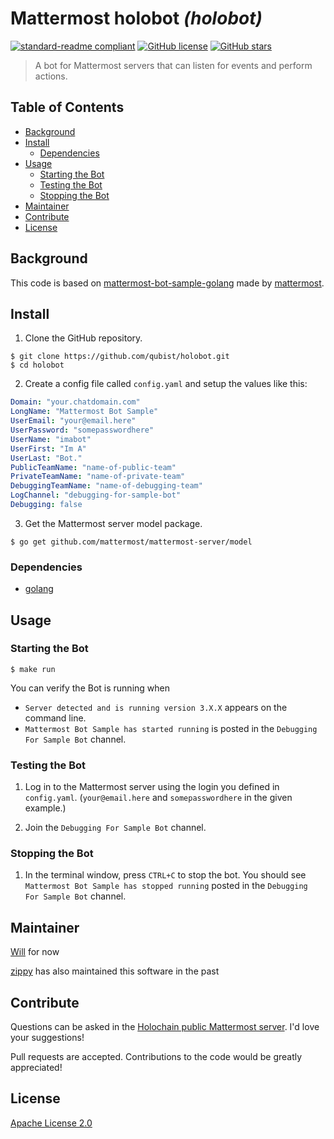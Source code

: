 # Mattermost holobot _(holobot)_

[![standard-readme compliant](https://img.shields.io/badge/readme%20style-standard-brightgreen.svg?style=flat)](https://github.com/RichardLitt/standard-readme)
[![GitHub license](https://img.shields.io/github/license/qubist/holobot.svg)](https://github.com/qubist/holobot/blob/master/LICENSE.txt)
[![GitHub stars](https://img.shields.io/github/stars/qubist/holobot.svg)](https://github.com/qubist/holobot/stargazers)

>  A bot for Mattermost servers that can listen for events and perform actions.

## Table of Contents

- [Background](#background)
- [Install](#install)
	- [Dependencies](#dependencies)
- [Usage](#usage)
	- [Starting the Bot](#starting-the-bot)
	- [Testing the Bot](#testing-the-bot)
	- [Stopping the Bot](#stopping-the-bot)
- [Maintainer](#maintainer)
- [Contribute](#contribute)
- [License](#license)

## Background

This code is based on [mattermost-bot-sample-golang](https://github.com/mattermost/mattermost-bot-sample-golang) made by [mattermost](https://github.com/mattermost).

## Install

1. Clone the GitHub repository.
```
$ git clone https://github.com/qubist/holobot.git
$ cd holobot
```

2. Create a config file called `config.yaml` and setup the values like this:
```yaml
Domain: "your.chatdomain.com"
LongName: "Mattermost Bot Sample"
UserEmail: "your@email.here"
UserPassword: "somepasswordhere"
UserName: "imabot"
UserFirst: "Im A"
UserLast: "Bot."
PublicTeamName: "name-of-public-team"
PrivateTeamName: "name-of-private-team"
DebuggingTeamName: "name-of-debugging-team"
LogChannel: "debugging-for-sample-bot"
Debugging: false
```

3. Get the Mattermost server model package.
```
$ go get github.com/mattermost/mattermost-server/model
```

### Dependencies
* [golang](https://golang.org/)

## Usage

### Starting the Bot
```
$ make run
```
You can verify the Bot is running when
  - `Server detected and is running version 3.X.X` appears on the command line.
  - `Mattermost Bot Sample has started running` is posted in the `Debugging For Sample Bot` channel.

### Testing the Bot
1. Log in to the Mattermost server using the login you defined in `config.yaml`. (`your@email.here` and `somepasswordhere` in the given example.)

2. Join the `Debugging For Sample Bot` channel.

### Stopping the Bot
1. In the terminal window, press `CTRL+C` to stop the bot. You should see `Mattermost Bot Sample has stopped running` posted in the `Debugging For Sample Bot` channel.

## Maintainer
[Will](https://github.com/qubist/) for now

[zippy](https://github.com/zippy/) has also maintained this software in the past

## Contribute
Questions can be asked in the [Holochain public Mattermost server](https://chat.holochain.net). I'd love your suggestions!

Pull requests are accepted. Contributions to the code would be greatly appreciated!

## License

[Apache License 2.0](/LICENSE.txt)
